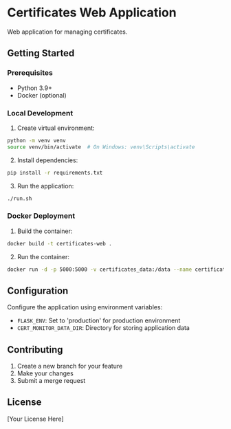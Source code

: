 # Certificates Web Application

Web application for managing certificates.

## Getting Started

### Prerequisites
- Python 3.9+
- Docker (optional)

### Local Development
1. Create virtual environment:
```bash
python -m venv venv
source venv/bin/activate  # On Windows: venv\Scripts\activate
```

2. Install dependencies:
```bash
pip install -r requirements.txt
```

3. Run the application:
```bash
./run.sh
```

### Docker Deployment
1. Build the container:
```bash
docker build -t certificates-web .
```

2. Run the container:
```bash
docker run -d -p 5000:5000 -v certificates_data:/data --name certificates-web certificates-web
```

## Configuration
Configure the application using environment variables:
- `FLASK_ENV`: Set to 'production' for production environment
- `CERT_MONITOR_DATA_DIR`: Directory for storing application data

## Contributing
1. Create a new branch for your feature
2. Make your changes
3. Submit a merge request

## License
[Your License Here]